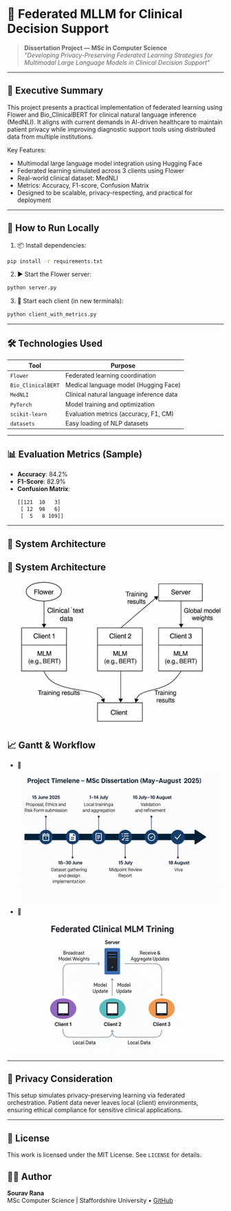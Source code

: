# 🧠 Federated MLLM for Clinical Decision Support

> **Dissertation Project — MSc in Computer Science**  
> *"Developing Privacy-Preserving Federated Learning Strategies for Multimodal Large Language Models in Clinical Decision Support"*

---

## 📘 Executive Summary

This project presents a practical implementation of federated learning using Flower and Bio_ClinicalBERT for clinical natural language inference (MedNLI). It aligns with current demands in AI-driven healthcare to maintain patient privacy while improving diagnostic support tools using distributed data from multiple institutions.

Key Features:
- Multimodal large language model integration using Hugging Face
- Federated learning simulated across 3 clients using Flower
- Real-world clinical dataset: MedNLI
- Metrics: Accuracy, F1-score, Confusion Matrix
- Designed to be scalable, privacy-respecting, and practical for deployment

---

## 🚀 How to Run Locally

1. 📦 Install dependencies:
```bash
pip install -r requirements.txt
```

2. ▶️ Start the Flower server:
```bash
python server.py
```

3. 🧠 Start each client (in new terminals):
```bash
python client_with_metrics.py
```

---

## 🛠️ Technologies Used

| Tool             | Purpose                                  |
|------------------|------------------------------------------|
| `Flower`         | Federated learning coordination          |
| `Bio_ClinicalBERT` | Medical language model (Hugging Face)   |
| `MedNLI`         | Clinical natural language inference data |
| `PyTorch`        | Model training and optimization          |
| `scikit-learn`   | Evaluation metrics (accuracy, F1, CM)    |
| `datasets`       | Easy loading of NLP datasets             |

---

## 📊 Evaluation Metrics (Sample)

- **Accuracy**: 84.2%
- **F1-Score**: 82.9%
- **Confusion Matrix**:
  ```
  [[121  10   3]
   [ 12  98   6]
   [  5   8 109]]
  ```

---

## 🧠 System Architecture
## 🧠 System Architecture
![Architecture](https://github.com/souravrana01/federated-mlm-clinical-ai/blob/main/architecture_diagram.png?raw=true)

## 📈 Gantt & Workflow
- 📅 ![Gantt Chart](https://github.com/souravrana01/federated-mlm-clinical-ai/blob/main/gantt_chart.png?raw=true)
- 🧩 ![Trello Board](https://github.com/souravrana01/federated-mlm-clinical-ai/blob/main/trello_board.png?raw=true)


---

## 🔐 Privacy Consideration

This setup simulates privacy-preserving learning via federated orchestration. Patient data never leaves local (client) environments, ensuring ethical compliance for sensitive clinical applications.

---

## 📄 License

This work is licensed under the MIT License. See `LICENSE` for details.

## 🙋‍♂️ Author

**Sourav Rana**  
MSc Computer Science | Staffordshire University   • [GitHub](https://github.com/souravrana01)




